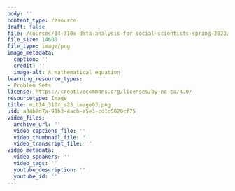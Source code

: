 ```yaml
---
body: ''
content_type: resource
draft: false
file: /courses/14-310x-data-analysis-for-social-scientists-spring-2023/mit14_310x_s23_image03.png
file_size: 14600
file_type: image/png
image_metadata:
  caption: ''
  credit: ''
  image-alt: A mathematical equation
learning_resource_types:
- Problem Sets
license: https://creativecommons.org/licenses/by-nc-sa/4.0/
resourcetype: Image
title: mit14_310x_s23_image03.png
uid: a84b2d7a-91b3-4acb-a5e3-cd1c5020cf75
video_files:
  archive_url: ''
  video_captions_file: ''
  video_thumbnail_file: ''
  video_transcript_file: ''
video_metadata:
  video_speakers: ''
  video_tags: ''
  youtube_description: ''
  youtube_id: ''
---
```

